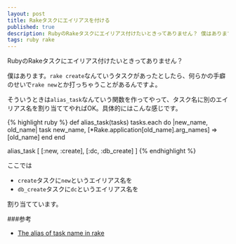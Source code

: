 ```yaml
---
layout: post
title: Rakeタスクにエイリアスを付ける
published: true
description: RubyのRakeタスクにエイリアス付けたいときってありません？ 僕はあります。rake createなんていうタスクがあったとしたら、何らかの手癖のせいでrake newとか打っちゃうことがあるんですよ。そういうときはalias_taskなんていう関数を作ってやって、タスク名に別のエイリアス名を割り当ててやればOK。
tags: ruby rake
---
```


RubyのRakeタスクにエイリアス付けたいときってありません？

僕はあります。`rake create`なんていうタスクがあったとしたら、何らかの手癖のせいで`rake new`とか打っちゃうことがあるんですよ。

そういうときは`alias_task`なんていう関数を作ってやって、タスク名に別のエイリアス名を割り当ててやればOK。具体的にはこんな感じです。

{% highlight ruby %}
def alias_task(tasks)
    tasks.each do |new_name, old_name|
        task new_name, [*Rake.application[old_name].arg_names] => [old_name]
    end
end

alias_task [
    [:new, :create],
    [:dc,  :db_create]
]
{% endhighlight %}

ここでは

- `create`タスクに`new`というエイリアス名を
- `db_create`タスクに`dc`というエイリアス名を

割り当てています。

###参考
* [The alias of task name in rake](http://stackoverflow.com/questions/7656541/the-alias-of-task-name-in-rake)
